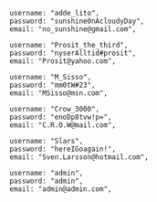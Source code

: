    username: "adde_lito",
    password: "sunshine0nAcloudyDay",
    email: "no_sunshine@gmail.com",

    username: "Prosit_the_third",
    password: "nyserAlltid#prosit",
    email: "Prosit@yahoo.com",

    username: "M_Sisso",
    password: "mm0tW#23",
    email: "MSisso@msn.com",

    username: "Crow_3000",
    password: "enoDp8tvw!p=",
    email: "C.R.O.W@mail.com",

    username: "Slars",
    password: "hereIGoagain!",
    email: "Sven.Larsson@hotmail.com",

    username: "admin",
    password: "admin",
    email: "admin@admin.com",
